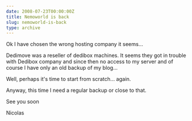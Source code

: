 ```yaml
---
date: 2008-07-23T00:00:00Z
title: Nemoworld is back
slug: nemoworld-is-back
type: archive
---
```


Ok I have chosen the wrong hosting company it seems...

Dedimove was a reseller of dedibox machines. It seems they got in trouble with Dedibox company and since then no access to my server and of course I have only an old backup of my blog...

Well, perhaps it's time to start from scratch... again.

Anyway, this time I need a regular backup or close to that.

See you soon

Nicolas
